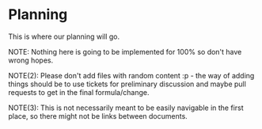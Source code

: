 Planning
========

This is where our planning will go.


NOTE: Nothing here is going to be implemented for 100% so don't have wrong hopes.

NOTE(2): Please don't add files with random content :p - the way of adding things should be to use tickets for preliminary discussion and maybe pull requests to get in the final formula/change.

NOTE(3): This is not necessarily meant to be easily navigable in the first place, so there might not be links between documents.